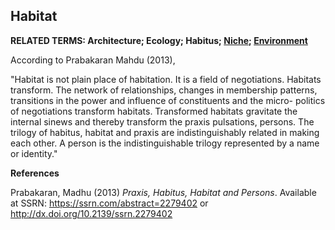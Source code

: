 ## Habitat

**RELATED TERMS: Architecture; Ecology; Habitus; [Niche](https://github.com/narrative-environments/CourseCompendium/blob/main/Niche.md); [Environment](https://github.com/narrative-environments/CourseCompendium/blob/main/Environment.md)**

According to Prabakaran Mahdu (2013), 

"Habitat is not plain place of habitation. It is a field of negotiations. Habitats transform. The network of relationships, changes in membership patterns, transitions in the power and influence of constituents and the micro- politics of negotiations transform habitats. Transformed habitats gravitate the internal sinews and thereby transform the praxis pulsations, persons. The trilogy of habitus, habitat and praxis are indistinguishably related in making each other. A person is the indistinguishable trilogy represented by a name or identity."

**References**

Prabakaran, Madhu (2013) _Praxis, Habitus, Habitat and Persons_. Available at SSRN: https://ssrn.com/abstract=2279402 or http://dx.doi.org/10.2139/ssrn.2279402
